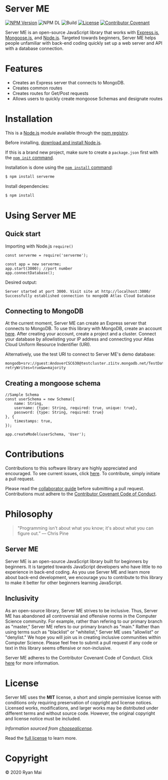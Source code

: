 # Server ME

[![NPM Version][npm-image]][npm-url]
![NPM DL](https://img.shields.io/npm/dy/serverme)
![Build][passing-image]
[![License][license-image]][license-url]
[![Contributor Covenant](https://img.shields.io/badge/Contributor%20Covenant-v2.0%20adopted-ff69b4.svg)](https://github.com/ryanvmai/ServerME/blob/main/code_of_conduct.md)

Server ME is an open-source JavaScript library that works with [Express.js](https://expressjs.com), [Mongoose.js](https://mongoosejs.com), and [Node.js](https://nodejs.org/en/). Targeted towards beginners, Server ME helps people unfamiliar with back-end coding quickly set up a web server and API with a database connection.

# Features

- Creates an Express server that connects to MongoDB.
- Creates common routes
- Creates routes for Get/Post requests
- Allows users to quickly create mongoose Schemas and designate routes

# Installation

This is a [Node.js](https://nodejs.org/en/) module available through the
[npm registry](https://www.npmjs.com/).

Before installing, [download and install Node.js](https://nodejs.org/en/download/).

If this is a brand new project, make sure to create a `package.json` first with
the [`npm init` command](https://docs.npmjs.com/creating-a-package-json-file).

Installation is done using the
[`npm install` command](https://docs.npmjs.com/getting-started/installing-npm-packages-locally):

```bash
$ npm install serverme
```

Install dependencies:

```bash
$ npm install
```

# Using Server ME

## **Quick start**

Importing with Node.js `require()`

```
const serverme = require('serverme');
```

```
const app = new serverme;
app.start(3000); //port number
app.connectDatabase();
```

Desired output:

```
Server started at port 3000. Visit site at http://localhost:3000/
Successfully established connection to mongoDB Atlas Cloud Database
```

## **Connecting to MongoDB**

At the current moment, Server ME can create an Express server that connects to MongoDB. To use this library with MongoDB, create an account [here](https://www.mongodb.com/cloud/atlas). After creating your account, create a project and a cluster. Connect your database by allowlisting your IP address and connecting your Atlas Cloud Uniform Resource Indentifier (URI).

Alternatively, use the test URI to connect to Server ME's demo database:

```
mongodb+srv://guest:AndoverCSC630@testcluster.z1itv.mongodb.net/TestDatabase?retryWrites=true&w=majority
```

## **Creating a mongoose schema**

```
//Sample Schema
const userSchema = new Schema({
    name: String,
    username: {type: String, required: true, unique: true},
    password: {type: String, required: true}
}, {
    timestamps: true,
});

app.createModel(userSchema, 'User');
```

# Contributions

Contributions to this software library are highly appreciated and encouraged. To see current issues, click [here](https://github.com/ryanvmai/ServerME/issues). To contribute, simply initiate a pull request.

Please read the [collaborator guide](https://github.com/ryanvmai/ServerME/blob/main/Collaborator-Guide.md) before submitting a pull request. Contributions must adhere to the [Contributor Covenant Code of Conduct](https://github.com/ryanvmai/ServerME/blob/main/code_of_conduct.md).

# Philosophy

> "Programming isn't about what you know; it's about what you can figure out.” — Chris Pine

## Server ME

Server ME is an open-source JavaScript library built for beginners by beginners. It is targeted towards JavaScript developers who have little to no experience in back-end coding. As you use Server ME and learn more about back-end development, we encourage you to contribute to this library to make it better for other beginners learning JavaScript.

## Inclusivity

As an open-source library, Server ME strives to be inclusive. Thus, Server ME has abandoned all controversial and offensive norms in the Computer Science community. For example, rather than refering to our primary branch as "master," Server ME refers to our primary branch as "main." Rather than using terms such as "blacklist" or "whitelist," Server ME uses "allowlist" or "denylist." We hope you will join us in creating inclusive communities within Computer Science. Please feel free to submit a pull request if any code or text in this library seems offensive or non-inclusive.

Server ME adheres to the Contributor Covenant Code of Conduct. Click [here](https://github.com/ryanvmai/ServerME/blob/main/code_of_conduct.md) for more information.

# License

Server ME uses the **MIT** license, a short and simple permissive license with conditions only requiring preservation of copyright and license notices. Licensed works, modifications, and larger works may be distributed under different terms and without source code. However, the original copyright and license notice must be included.

_Information sourced from [choosealicense](https://choosealicense.com/licenses/mit/)._

Read the [full license][license-url] to learn more.

# Copyright

© 2020 Ryan Mai

[npm-image]: https://img.shields.io/npm/v/serverme?color=blue
[npm-url]: https://www.npmjs.com/package/serverme
[license-image]: https://img.shields.io/npm/l/serverme
[license-url]: https://github.com/ryanvmai/ServerME/blob/main/LICENSE
[passing-image]: https://img.shields.io/badge/build-passing-brightgreen
[failing-image]: https://img.shields.io/badge/build-failing-red
